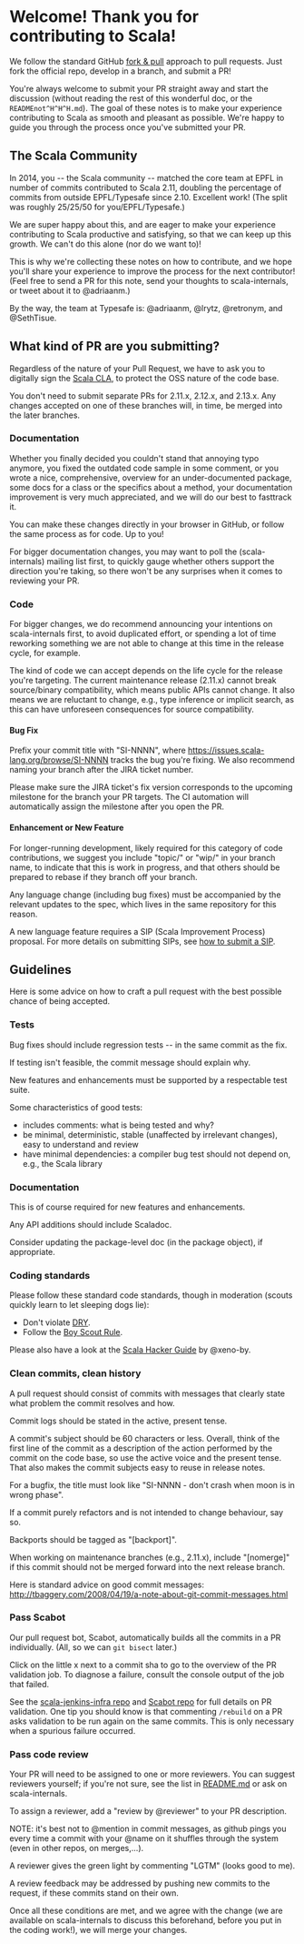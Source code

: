 # Welcome! Thank you for contributing to Scala!
We follow the standard GitHub [fork & pull](https://help.github.com/articles/using-pull-requests/#fork--pull) approach to pull requests. Just fork the official repo, develop in a branch, and submit a PR!

You're always welcome to submit your PR straight away and start the discussion (without reading the rest of this wonderful doc, or the `READMEnot^H^H^H.md`). The goal of these notes is to make your experience contributing to Scala as smooth and pleasant as possible. We're happy to guide you through the process once you've submitted your PR.

## The Scala Community
In 2014, you -- the Scala community -- matched the core team at EPFL in number of commits contributed to Scala 2.11, doubling the percentage of commits from outside EPFL/Typesafe since 2.10. Excellent work! (The split was roughly 25/25/50 for you/EPFL/Typesafe.)

We are super happy about this, and are eager to make your experience contributing to Scala productive and satisfying, so that we can keep up this growth. We can't do this alone (nor do we want to)!

This is why we're collecting these notes on how to contribute, and we hope you'll share your experience to improve the process for the next contributor! (Feel free to send a PR for this note, send your thoughts to scala-internals, or tweet about it to @adriaanm.)

By the way, the team at Typesafe is: @adriaanm, @lrytz, @retronym, and @SethTisue.

## What kind of PR are you submitting?

Regardless of the nature of your Pull Request, we have to ask you to digitally sign the [Scala CLA](http://typesafe.com/contribute/cla/scala), to protect the OSS nature of the code base.

You don't need to submit separate PRs for 2.11.x, 2.12.x, and 2.13.x. Any changes accepted on one of these branches will, in time, be merged into the later branches.

### Documentation
Whether you finally decided you couldn't stand that annoying typo anymore, you fixed the outdated code sample in some comment, or you wrote a nice, comprehensive, overview for an under-documented package, some docs for a class or the specifics about a method, your documentation improvement is very much appreciated, and we will do our best to fasttrack it.

You can make these changes directly in your browser in GitHub, or follow the same process as for code. Up to you!

For bigger documentation changes, you may want to poll the (scala-internals) mailing list first, to quickly gauge whether others support the direction you're taking, so there won't be any surprises when it comes to reviewing your PR.

### Code
For bigger changes, we do recommend announcing your intentions on scala-internals first, to avoid duplicated effort, or spending a lot of time reworking something we are not able to change at this time in the release cycle, for example.

The kind of code we can accept depends on the life cycle for the release you're targeting. The current maintenance release (2.11.x) cannot break source/binary compatibility, which means public APIs cannot change. It also means we are reluctant to change, e.g., type inference or implicit search, as this can have unforeseen consequences for source compatibility.

#### Bug Fix

Prefix your commit title with "SI-NNNN", where https://issues.scala-lang.org/browse/SI-NNNN tracks the bug you're fixing. We also recommend naming your branch after the JIRA ticket number.

Please make sure the JIRA ticket's fix version corresponds to the upcoming milestone for the branch your PR targets. The CI automation will automatically assign the milestone after you open the PR.

#### Enhancement or New Feature

For longer-running development, likely required for this category of code contributions, we suggest you include "topic/" or "wip/" in your branch name, to indicate that this is work in progress, and that others should be prepared to rebase if they branch off your branch.

Any language change (including bug fixes) must be accompanied by the relevant updates to the spec, which lives in the same repository for this reason.

A new language feature requires a SIP (Scala Improvement Process) proposal. For more details on submitting SIPs, see [how to submit a SIP](http://docs.scala-lang.org/sips/sip-submission.html).

## Guidelines

Here is some advice on how to craft a pull request with the best possible
chance of being accepted.

### Tests

Bug fixes should include regression tests -- in the same commit as the fix.

If testing isn't feasible, the commit message should explain why.

New features and enhancements must be supported by a respectable test suite.

Some characteristics of good tests:

* includes comments: what is being tested and why?
* be minimal, deterministic, stable (unaffected by irrelevant changes), easy to understand and review
* have minimal dependencies: a compiler bug test should not depend on, e.g., the Scala library

### Documentation

This is of course required for new features and enhancements.

Any API additions should include Scaladoc.

Consider updating the package-level doc (in the package object), if appropriate.

### Coding standards

Please follow these standard code standards, though in moderation (scouts quickly learn to let sleeping dogs lie):

* Don't violate [DRY](http://programmer.97things.oreilly.com/wiki/index.php/Don%27t_Repeat_Yourself).
* Follow the [Boy Scout Rule](http://programmer.97things.oreilly.com/wiki/index.php/The_Boy_Scout_Rule).

Please also have a look at the [Scala Hacker Guide](http://www.scala-lang.org/contribute/hacker-guide.html) by @xeno-by.

### Clean commits, clean history

A pull request should consist of commits with messages that clearly state what problem the commit resolves and how.

Commit logs should be stated in the active, present tense.

A commit's subject should be 60 characters or less.  Overall, think of
the first line of the commit as a description of the action performed
by the commit on the code base, so use the active voice and the
present tense.  That also makes the commit subjects easy to reuse in
release notes.

For a bugfix, the title must look like "SI-NNNN - don't crash when
moon is in wrong phase".

If a commit purely refactors and is not intended to change behaviour,
say so.

Backports should be tagged as "[backport]".

When working on maintenance branches (e.g., 2.11.x), include "[nomerge]"
if this commit should not be merged forward into the next release
branch.

Here is standard advice on good commit messages:
http://tbaggery.com/2008/04/19/a-note-about-git-commit-messages.html

### Pass Scabot

Our pull request bot, Scabot, automatically builds all the commits in a PR individually. (All, so we can `git bisect` later.)

Click on the little x next to a commit sha to go to the overview of the PR validation job. To diagnose a failure, consult the console output of the job that failed.

See the [scala-jenkins-infra repo](https://github.com/scala/scala-jenkins-infra) and [Scabot repo](https://github.com/) for full details on PR validation.  One tip you should know is that commenting `/rebuild` on a PR asks validation to be run again on the same commits. This is only necessary when a spurious failure occurred.

### Pass code review

Your PR will need to be assigned to one or more reviewers.  You can suggest reviewers yourself; if you're not sure, see the list in [README.md](README.md) or ask on scala-internals.

To assign a reviewer, add a "review by @reviewer" to your PR description.

NOTE: it's best not to @mention in commit messages, as github pings you every time a commit with your @name on it shuffles through the system (even in other repos, on merges,...).

A reviewer gives the green light by commenting "LGTM" (looks good to me).

A review feedback may be addressed by pushing new commits to the request, if these commits stand on their own.

Once all these conditions are met, and we agree with the change (we are available on scala-internals to discuss this beforehand, before you put in the coding work!), we will merge your changes.
